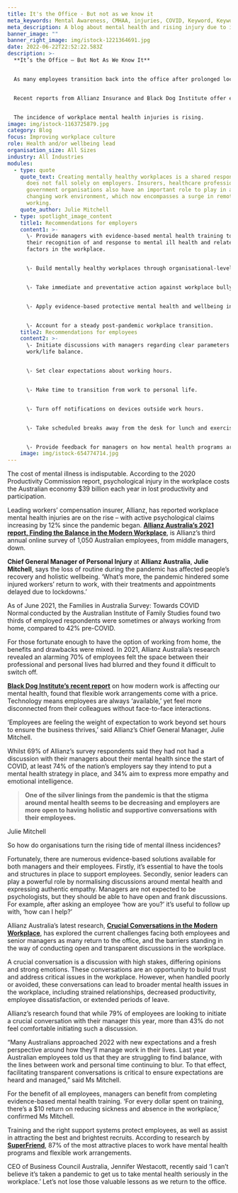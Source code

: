 ```yaml
---
title: It's the Office - But not as we know it
meta_keywords: Mental Awareness, CMHAA, injuries, COVID, Keyword, Keyword.
meta_description: A blog about mental health and rising injury due to ill mental health
banner_image: ""
banner_right_image: img/istock-1221364691.jpg
date: 2022-06-22T22:52:22.583Z
description: >-
  **It’s the Office – But Not As We Know It**


  As many employees transition back into the office after prolonged lockdowns, the challenge is to retain some of the beneficial aspects gained from working at home to positively transform our workplaces into more flexible, and most importantly, mentally safe environments.


  Recent reports from Allianz Insurance and Black Dog Institute offer evidenced-based recommendations to promote and protect mental health at work, as well as flagging the potential consequences for organisations that don’t make the shift.


  The incidence of workplace mental health injuries is rising.
image: img/istock-1163725879.jpg
category: Blog
focus: Improving workplace culture
role: Health and/or wellbeing lead
organisation_size: All Sizes
industry: All Industries
modules:
  - type: quote
    quote_text: Creating mentally healthy workplaces is a shared responsibility and
      does not fall solely on employers. Insurers, healthcare professionals and
      government organisations also have an important role to play in a rapidly
      changing work environment, which now encompasses a surge in remote
      working.
    quote_author: Julie Mitchell
  - type: spotlight_image_content
    title1: Recommendations for employers
    content1: >-
      \- Provide managers with evidence-based mental health training to improve
      their recognition of and response to mental ill health and related risk
      factors in the workplace.


      \- Build mentally healthy workplaces through organisational-level strategies to boost worker autonomy, improved job control, and flexible work.


      \- Take immediate and preventative action against workplace bullying, sexual harassment and assault.


      \- Apply evidence-based protective mental health and wellbeing interventions for all employees.


      \- Account for a steady post-pandemic workplace transition.
    title2: Recommendations for employees
    content2: >-
      \- Initiate discussions with managers regarding clear parameters around
      work/life balance.


      \- Set clear expectations about working hours.


      \- Make time to transition from work to personal life.


      \- Turn off notifications on devices outside work hours.


      \- Take scheduled breaks away from the desk for lunch and exercise.


      \- Provide feedback for managers on how mental health programs are working.
    image: img/istock-654774714.jpg
---
```

The cost of mental illness is indisputable. According to the 2020 Productivity Commission report, psychological injury in the workplace costs the Australian economy $39 billion each year in lost productivity and participation.

Leading workers’ compensation insurer, Allianz, has reported workplace mental health injuries are on the rise – with active psychological claims increasing by 12% since the pandemic began. **[Allianz Australia’s 2021 report, Finding the Balance in the Modern Workplace](https://www.allianz.com.au/images/internet/allianz-au/ContentImages/Allianz_Finding_Balance_in_the_Modern_Workplace.pdf)**, is Allianz’s third annual online survey of 1,050 Australian employees, from middle managers, down.

**Chief General Manager of Personal Injury** at **Allianz Australia**, **Julie Mitchell**, says the loss of routine during the pandemic has affected people’s recovery and holistic wellbeing. ‘What’s more, the pandemic hindered some injured workers’ return to work, with their treatments and appointments delayed due to lockdowns.’

As of June 2021, the Families in Australia Survey: Towards COVID Normal conducted by the Australian Institute of Family Studies found two thirds of employed respondents were sometimes or always working from home, compared to 42% pre-COVID.

For those fortunate enough to have the option of working from home, the benefits and drawbacks were mixed. In 2021, Allianz Australia’s research revealed an alarming 70% of employees felt the space between their professional and personal lives had blurred and they found it difficult to switch off.

**[Black Dog Institute’s recent report](https://www.blackdoginstitute.org.au/wp-content/uploads/2021/10/modern_work.pdf)** on how modern work is affecting our mental health, found that flexible work arrangements come with a price. Technology means employees are always ‘available,’ yet feel more disconnected from their colleagues without face-to-face interactions.

‘Employees are feeling the weight of expectation to work beyond set hours to ensure the business thrives,’ said Allianz’s Chief General Manager, Julie Mitchell.

Whilst 69% of Allianz’s survey respondents said they had not had a discussion with their managers about their mental health since the start of COVID, at least 74% of the nation’s employers say they intend to put a mental health strategy in place, and 34% aim to express more empathy and emotional intelligence.

> **One of the silver linings from the pandemic is that the stigma around mental health seems to be decreasing and employers are more open to having holistic and supportive conversations with their employees.**

Julie Mitchell 

So how do organisations turn the rising tide of mental illness incidences?

Fortunately, there are numerous evidence-based solutions available for both managers and their employees. Firstly, it’s essential to have the tools and structures in place to support employees. Secondly, senior leaders can play a powerful role by normalising discussions around mental health and expressing authentic empathy. Managers are not expected to be psychologists, but they should be able to have open and frank discussions. For example, after asking an employee ‘how are you?’ it’s useful to follow up with, ‘how can I help?’

Allianz Australia’s latest research, **[Crucial Conversations in the Modern Workplace](https://www.allianz.com.au/business/workers-compensation/mental-health)**, has explored the current challenges facing both employees and senior managers as many return to the office, and the barriers standing in the way of conducting open and transparent discussions in the workplace.

A crucial conversation is a discussion with high stakes, differing opinions and strong emotions. These conversations are an opportunity to build trust and address critical issues in the workplace. However, when handled poorly or avoided, these conversations can lead to broader mental health issues in the workplace, including strained relationships, decreased productivity, employee dissatisfaction, or extended periods of leave.

Allianz’s research found that while 79% of employees are looking to initiate a crucial conversation with their manager this year, more than 43% do not feel comfortable initiating such a discussion.

“Many Australians approached 2022 with new expectations and a fresh perspective around how they’ll manage work in their lives. Last year Australian employees told us that they are struggling to find balance, with the lines between work and personal time continuing to blur. To that effect, facilitating transparent conversations is critical to ensure expectations are heard and managed,” said Ms Mitchell.

For the benefit of all employees, managers can benefit from completing evidence-based mental health training. ‘For every dollar spent on training, there’s a $10 return on reducing sickness and absence in the workplace,’ confirmed Ms Mitchell.

Training and the right support systems protect employees, as well as assist in attracting the best and brightest recruits. According to research by **[SuperFriend](https://itw2021.superfriend.com.au/)**, 87% of the most attractive places to work have mental health programs and flexible work arrangements.

CEO of Business Council Australia, Jennifer Westacott, recently said ‘I can’t believe it’s taken a pandemic to get us to take mental health seriously in the workplace.’ Let’s not lose those valuable lessons as we return to the office.